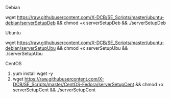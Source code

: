 Debian

wget https://raw.githubusercontent.com/X-DCB/SE_Scripts/master/ubuntu-debian/serverSetupDeb && chmod +x serverSetupDeb && ./serverSetupDeb

Ubuntu

wget https://raw.githubusercontent.com/X-DCB/SE_Scripts/master/ubuntu-debian/serverSetupUbu && chmod +x serverSetupUbu && ./serverSetupUbu

CentOS

1. yum install wget -y
2. wget https://raw.githubusercontent.com/X-DCB/SE_Scripts/master/CentOS-Fedora/serverSetupCent && chmod +x serverSetupCent && ./serverSetupCent
